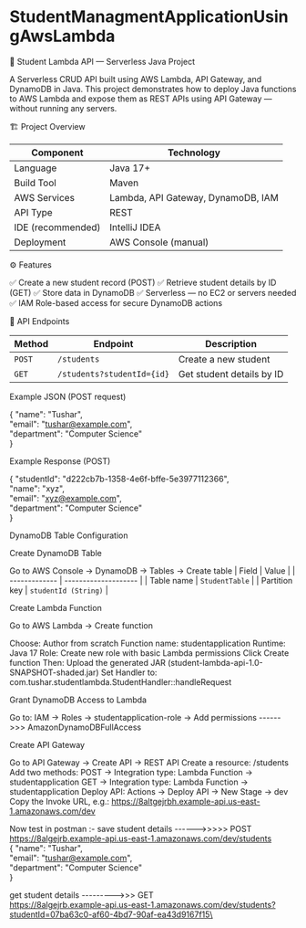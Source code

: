 # StudentManagmentApplicationUsingAwsLambda


📘 Student Lambda API — Serverless Java Project

A Serverless CRUD API built using AWS Lambda, API Gateway, and DynamoDB in Java.
This project demonstrates how to deploy Java functions to AWS Lambda and expose them as REST APIs using API Gateway — without running any servers.

🏗️ Project Overview

| Component         | Technology                         |
| ----------------- | ---------------------------------- |
| Language          | Java 17+                           |
| Build Tool        | Maven                              |
| AWS Services      | Lambda, API Gateway, DynamoDB, IAM |
| API Type          | REST                               |
| IDE (recommended) | IntelliJ IDEA                      |
| Deployment        | AWS Console (manual)               |


⚙️ Features

✅ Create a new student record (POST)
✅ Retrieve student details by ID (GET)
✅ Store data in DynamoDB
✅ Serverless — no EC2 or servers needed
✅ IAM Role-based access for secure DynamoDB actions



🧩 API Endpoints

| Method | Endpoint                   | Description               |
| ------ | -------------------------- | ------------------------- |
| `POST` | `/students`                | Create a new student      |
| `GET`  | `/students?studentId={id}` | Get student details by ID |


Example JSON (POST request)

{
  "name": "Tushar",\
  "email": "tushar@example.com",\
  "department": "Computer Science"\
}


Example Response (POST)

{
  "studentId": "d222cb7b-1358-4e6f-bffe-5e3977112366",\
  "name": "xyz",\
  "email": "xyz@example.com",\
  "department": "Computer Science"\
}

DynamoDB Table Configuration 

Create DynamoDB Table

Go to AWS Console → DynamoDB → Tables → Create table
| Field         | Value                |
| ------------- | -------------------- |
| Table name    | `StudentTable`       |
| Partition key | `studentId (String)` |


Create Lambda Function

Go to AWS Lambda → Create function

Choose: Author from scratch
Function name: studentapplication
Runtime: Java 17
Role: Create new role with basic Lambda permissions
Click Create function
Then:
Upload the generated JAR (student-lambda-api-1.0-SNAPSHOT-shaded.jar)
Set Handler to:  com.tushar.studentlambda.StudentHandler::handleRequest


Grant DynamoDB Access to Lambda

Go to:
IAM → Roles → studentapplication-role → Add permissions   ------>>> AmazonDynamoDBFullAccess

Create API Gateway

Go to API Gateway → Create API → REST API
Create a resource: /students
Add two methods:
POST → Integration type: Lambda Function → studentapplication
GET → Integration type: Lambda Function → studentapplication
Deploy API:
Actions → Deploy API → New Stage → dev
Copy the Invoke URL, e.g.:  https://8altgejrbh.example-api.us-east-1.amazonaws.com/dev

Now test in postman :- 
save student details   ------>>>>> POST  \
https://8algejrb.example-api.us-east-1.amazonaws.com/dev/students  \
{
  "name": "Tushar",\
  "email": "tushar@example.com",\
  "department": "Computer Science"\
}


get student details   --------->>> GET\
https://8algejrb.example-api.us-east-1.amazonaws.com/dev/students?studentId=07ba63c0-af60-4bd7-90af-ea43d9167f15\







